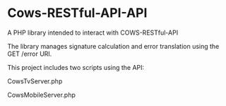 Cows-RESTful-API-API
====================

A PHP library intended to interact with COWS-RESTful-API

The library manages signature calculation and error translation using the GET /error URI.

This project includes two scripts using the API:

CowsTvServer.php

CowsMobileServer.php
